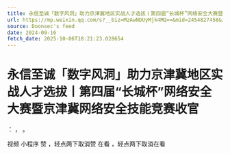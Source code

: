 ```yaml
---
title: 永信至诚「数字风洞」助力京津冀地区实战人才选拔丨第四届“长城杯”网络安全大赛暨京津冀网络安全技能竞赛收官
url: https://mp.weixin.qq.com/s?__biz=MzAwNDUyMjk4MQ==&mid=2454827458&idx=1&sn=b74e72e39af62472950d0339247cb2c9
source: Doonsec's feed
date: 2024-09-16
fetch_date: 2025-10-06T18:21:23.028654
---
```


# 永信至诚「数字风洞」助力京津冀地区实战人才选拔丨第四届“长城杯”网络安全大赛暨京津冀网络安全技能竞赛收官

：
，
。

视频
小程序
赞
，轻点两下取消赞
在看
，轻点两下取消在看